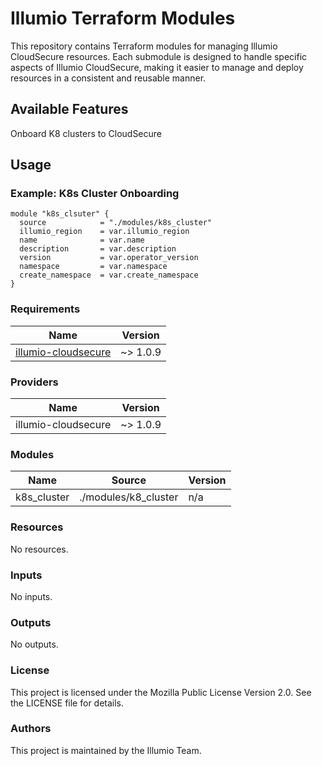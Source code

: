 # Illumio Terraform Modules

This repository contains Terraform modules for managing Illumio CloudSecure resources. Each submodule is designed to handle specific aspects of Illumio CloudSecure, making it easier to manage and deploy resources in a consistent and reusable manner.

## Available Features
Onboard K8 clusters to CloudSecure 

## Usage

### Example: K8s Cluster Onboarding
```
module "k8s_clsuter" {
  source            = "./modules/k8s_cluster"
  illumio_region    = var.illumio_region
  name              = var.name
  description       = var.description
  version           = var.operator_version
  namespace         = var.namespace
  create_namespace  = var.create_namespace
}
```

### Requirements
| Name | Version |
|------|---------|
| <a name="requirement_illumio-cloudsecure"></a> [illumio-cloudsecure](#requirement\_illumio-cloudsecure) | ~> 1.0.9 |

### Providers
| Name | Version |
|------|---------|
| <a name="provider_illumio-cloudsecure"></a> illumio-cloudsecure | ~> 1.0.9 |


### Modules
| Name | Source | Version |
|------|---------|-------|
|<a name="k8s_cluster"></a> k8s_cluster |	./modules/k8_cluster| n/a|

### Resources
No resources.

### Inputs
No inputs.

### Outputs
No outputs.

### License
This project is licensed under the Mozilla Public License Version 2.0. See the LICENSE file for details.

### Authors
This project is maintained by the Illumio Team.